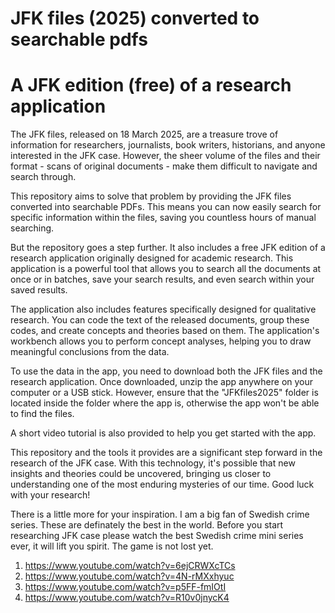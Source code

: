 # **JFK files (2025) converted to searchable pdfs**
# **A JFK edition (free) of a research application**


The JFK files, released on 18 March 2025, are a treasure trove of information for researchers, journalists, book writers, historians, and anyone interested in the JFK case. However, the sheer volume of the files and their format - scans of original documents - make them difficult to navigate and search through. 

This repository aims to solve that problem by providing the JFK files converted into searchable PDFs. This means you can now easily search for specific information within the files, saving you countless hours of manual searching. 

But the repository goes a step further. It also includes a free JFK edition of a research application originally designed for academic research. This application is a powerful tool that allows you to search all the documents at once or in batches, save your search results, and even search within your saved results. 

The application also includes features specifically designed for qualitative research. You can code the text of the released documents, group these codes, and create concepts and theories based on them. The application's workbench allows you to perform concept analyses, helping you to draw meaningful conclusions from the data. 

To use the data in the app, you need to download both the JFK files and the research application. Once downloaded, unzip the app anywhere on your computer or a USB stick. However, ensure that the "JFKfiles2025" folder is located inside the folder where the app is, otherwise the app won't be able to find the files. 

A short video tutorial is also provided to help you get started with the app. 

This repository and the tools it provides are a significant step forward in the research of the JFK case. With this technology, it's possible that new insights and theories could be uncovered, bringing us closer to understanding one of the most enduring mysteries of our time. Good luck with your research!

There is a little more for your inspiration. I am a big fan of Swedish crime series. These are definately the best in the world. Before you start researching JFK case please watch the best Swedish crime mini series ever, it will lift you spirit. The game is not lost yet.

1. https://www.youtube.com/watch?v=6ejCRWXcTCs
2. https://www.youtube.com/watch?v=4N-rMXxhyuc
3. https://www.youtube.com/watch?v=p5FF-fmIOtI
4. https://www.youtube.com/watch?v=R10v0jnycK4
